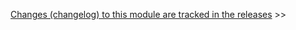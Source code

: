 [Changes (changelog) to this module are tracked in the releases](https://github.com/opentable/spur-config/releases) >>
